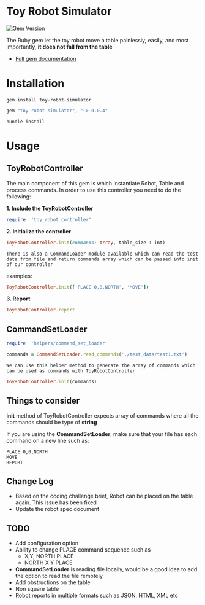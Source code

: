
# Toy Robot Simulator
[![Gem Version](https://badge.fury.io/rb/toy-robot-simulator.svg)](https://badge.fury.io/rb/toy-robot-simulator)

The Ruby gem let the toy robot move a table painlessly, easily, and most importantly, **it does not fall from the table** 

- [Full gem documentation](https://www.rubydoc.info/gems/toy-robot-simulator/0.0.3/)
# Installation
```
gem install toy-robot-simulator
```
```ruby
gem "toy-robot-simulator", "~> 0.0.4"
```
```
bundle install
```
# Usage
## ToyRobotController
The main component of this gem is which instantiate Robot, Table and process commands. In order to use this controller you need to do the following:

**1. Include the ToyRobotController**
```ruby
require  'toy_robot_controller'
```
**2. Initialize the controller**
```ruby
ToyRobotController.init(commands: Array, table_size : int)
```
`There is also a CommandLoader module available which can read the test data from file and return commands array which can be passed into init of our controller`

examples:
```ruby
ToyRobotController.init(['PLACE 0,0,NORTH', 'MOVE'])
```
**3. Report**
```ruby
ToyRobotController.report
```


## CommandSetLoader

```ruby
require  'helpers/command_set_loader'
```
```ruby
commands = CommandSetLoader.read_commands('./test_data/test1.txt')
```
`We can use this helper method to generate the array of commands which can be used as commands with ToyRobotController`
```ruby
ToyRobotController.init(commands)
```

## Things to consider

 **init** method of ToyRobotController expects array of commands where all the commands should be type of **string**
 
  If you are using the **CommandSetLoader**, make sure that your file has each command on a new line such as:
 ```plain
PLACE 0,0,NORTH
MOVE
REPORT
```

## Change Log
- Based on the coding challenge brief, Robot can be placed on the table again. This issue has been fixed
- Update the robot spec document

## TODO

- Add configuration option 
 - Ability to change PLACE command sequence such as
	 -  X,Y, NORTH PLACE
	 - NORTH X Y PLACE
- **CommandSetLoader** is reading file locally, would be a good idea to add the option to read the file remotely
- Add obstructions on the table
- Non square table 
- Robot reports in multiple formats such as JSON, HTML, XML etc
